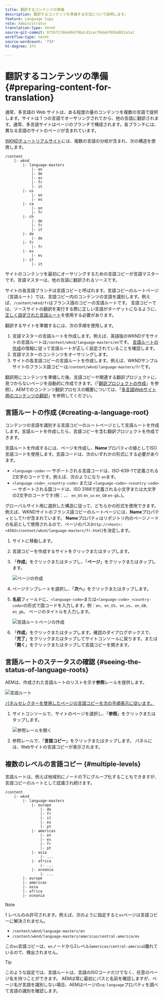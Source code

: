 ```yaml
---
title: 翻訳するコンテンツの準備
description: 翻訳するコンテンツを準備する方法について説明します。
feature: Language Copy
role: Administrator
translation-type: tm+mt
source-git-commit: 0f2b7176b44bb79bdcd1cecf6debf05bd652a1a1
workflow-type: tm+mt
source-wordcount: '733'
ht-degree: 37%

---
```



# 翻訳するコンテンツの準備 {#preparing-content-for-translation}

通常、多言語の Web サイトは、ある程度の量のコンテンツを複数の言語で提供します。サイトは 1 つの言語でオーサリングされてから、他の言語に翻訳されます。通常、多言語サイトはページのブランチで構成されます。各ブランチには、異なる言語のサイトのページが含まれています。

[WKNDチュートリアルサイト](/help/implementing/developing/introduction/develop-wknd-tutorial.md)には、複数の言語の分岐が含まれ、次の構造を使用します。

```text
/content
    |- wknd
        |- language-masters
            |- en
            |- de
            |- es
            |- fr
            |- it
        |- us
            |- en
            |- es
        |- ca
            |- en
            |- fr
        |- ch
            |- de
            |- fr
            |- it
        |- de
            |- de
        |- fr
            |- fr
        |- es
            |- es
        |- it
            |- it
```

サイトのコンテンツを最初にオーサリングするための言語コピーが言語マスターです。言語マスターは、他の言語に翻訳されるソースです。

サイトの各言語ブランチは言語コピーと呼ばれます。言語コピーのルートページ（言語ルート）では、言語コピー内のコンテンツの言語を識別します。例えば、`/content/wknd/fr`はフランス語のコピーの言語ルートです。 言語コピーでは、ソースサイトの翻訳を実行する際に正しい言語がターゲットになるように、[正しく設定された言語ルート](preparation.md#creating-a-language-root)を使用する必要があります。

翻訳するサイトを準備するには、次の手順を使用します。

1. 言語マスターの言語ルートを作成します。例えば、英語版のWKNDデモサイトの言語ルートは`/content/wknd/language-masters/en`です。 [言語ルートの作成](preparation.md#creating-a-language-root)の情報に従って言語ルートが正しく設定されていることを確認します。
1. 言語マスターのコンテンツをオーサリングします。
1. サイトの各言語コピーの言語ルートを作成します。例えば、WKNDサンプルサイトのフランス語コピーは`/content/wknd/language-masters/fr`です。

翻訳用にコンテンツを準備した後、言語コピーや関連する翻訳プロジェクトに、見つからないページを自動的に作成できます。（「[翻訳プロジェクトの作成](managing-projects.md)」を参照）。AEMでのコンテンツ翻訳プロセスの概要については、「[多言語Webサイト用のコンテンツの翻訳](overview.md)」を参照してください。

## 言語ルートの作成 {#creating-a-language-root}

コンテンツの言語を識別する言語コピーのルートページとして言語ルートを作成します。言語ルートを作成したら、言語コピーを含む翻訳プロジェクトを作成できます。

言語ルートを作成するには、ページを作成し、**Name**&#x200B;プロパティの値としてISO言語コードを使用します。言語コードは、次のいずれかの形式にする必要があります。

* `<language-code>`  — サポートされる言語コードは、ISO-639-1で定義される2文字のコードです。例えば、次のようになり `en`ます。
* `<language-code>_<country-code>` または `<language-code>-<country-code>`  — サポートされる国コードは、ISO 3166で定義される小文字または大文字の2文字のコードです(例：、、 `en_US` `en_us` `en_GB` `en-gb`、)。

グローバルサイト用に選択した構造に従って、どちらかの形式を使用できます。例えば、WKNDサイトのフランス語コピーのルートページには、**Name**&#x200B;プロパティとして`fr`が含まれています。 **Name**&#x200B;プロパティはリポジトリ内のページノードの名前として使用されるので、ページのパス(`http://<host>:<4502>/content/wknd/language-masters/fr.html`)を決定します。

1. サイトに移動します。
1. 言語コピーを作成するサイトをクリックまたはタップします。
1. 「**作成**」をクリックまたはタップし、「**ページ**」をクリックまたはタップします。

   ![ページの作成](../assets/create-page.png)

1. ページテンプレートを選択し、「**次へ**」をクリックまたはタップします。
1. **名前**&#x200B;フィールドに、`<language-code>`または`<language-code>_<country-code>`の形式で国コードを入力します。例：`en`、`en_US`、`en_us`、`en_GB`、`en_gb`。 ページのタイトルを入力します。

   ![言語ルートページの作成](../assets/create-language-root.png)

1. 「**作成**」をクリックまたはタップします。確認のダイアログボックスで、「**完了**」をクリックまたはタップしてサイトコンソールに戻ります。または「**開く**」をクリックまたはタップして言語コピーを開きます。

## 言語ルートのステータスの確認  {#seeing-the-status-of-language-roots}

AEMは、作成された言語ルートのリストを示す&#x200B;**参照**&#x200B;レールを提供します。

![言語ルート](../assets/language-roots.png)

[パネルセレクターを使用したページの言語コピーを次の手順表示に従います。](/help/sites-cloud/authoring/getting-started/basic-handling.md#rail-selector)

1. サイトコンソールで、サイトのページを選択し、「**参照**」をクリックまたはタップします。

   ![参照レールを開く](../assets/opening-references-rail.png)

1. 参照レールで、「**言語コピー**」をクリックまたはタップします。 パネルには、Webサイトの言語コピーが表示されます。

## 複数のレベルの言語コピー {#multiple-levels}

言語ルートは、例えば地域別にノードの下にグループ化することもできますが、言語コピーのルートとして認識され続けます。

```text
/content
    |- wknd
        |- language-masters
            |- europe
                |- de
                |- fr
                |- it
                |- es
                ]- pt
            |- americas
                |- en
                |- es
                |- fr
                |- pt
            |- asia
                |- ...
            |- africa
                |- ...
            |- oceania
                |- ...
        |- europe
        |- americas
        |- asia
        |- africa
        |- oceania            
```

>[!NOTE]
>
>1 レベルのみ許可されます。例えば、次のように指定すると`es`ページは言語コピーに解決されません。
>
>* `/content/wknd/language-masters/en`
>* `/content/wknd/language-masters/americas/central-america/es`

>
> 
この`es`言語コピーは、`en`ノードから2レベル(`americas/central-america`)離れているので、検出されません。

>[!TIP]
>
>このような設定では、言語ルートは、言語のISOコードだけでなく、任意のページ名を持つことができます。 AEMは常に最初にパスと名前を確認しますが、ページ名が言語を識別しない場合、AEMはページの`cq:language`プロパティを調べて言語の識別を確認します。
